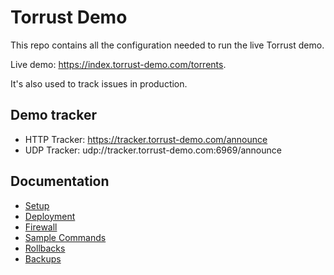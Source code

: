 # Torrust Demo

This repo contains all the configuration needed to run the live Torrust demo.

Live demo: <https://index.torrust-demo.com/torrents>.

It's also used to track issues in production.

## Demo tracker

- HTTP Tracker: <https://tracker.torrust-demo.com/announce>
- UDP Tracker: udp://tracker.torrust-demo.com:6969/announce

## Documentation

- [Setup](docs/setup.md)
- [Deployment](docs/deployment.md)
- [Firewall](docs/firewall.md)
- [Sample Commands](docs/sample_commands.md)
- [Rollbacks](docs/rollbacks.md)
- [Backups](docs/backups.md)
